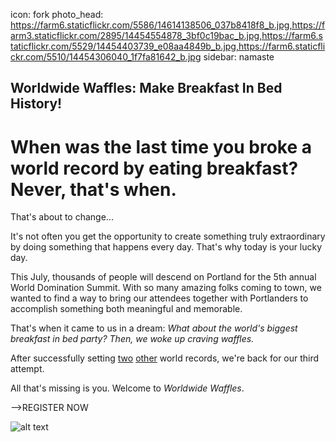 icon: fork
photo_head: https://farm6.staticflickr.com/5586/14614138506_037b8418f8_b.jpg,https://farm3.staticflickr.com/2895/14454554878_3bf0c19bac_b.jpg,https://farm6.staticflickr.com/5529/14454403739_e08aa4849b_b.jpg,https://farm6.staticflickr.com/5510/14454306040_1f7fa81642_b.jpg
sidebar: namaste

## Worldwide Waffles: Make Breakfast In Bed History!

# When was the last time you broke a world record by eating breakfast? Never, that's when.

<a name="worldwide-waffles"></a>

<div class="zig-zags_blue"></div>

That's about to change... 

It's not often you get the opportunity to create something truly extraordinary by doing something that happens every day. That's why today is your lucky day.

This July, thousands of people will descend on Portland for the 5th annual World Domination Summit. With so many amazing folks coming to town, we wanted to find a way to bring our attendees together with Portlanders to accomplish something both meaningful and memorable.

That's when it came to us in a dream: *What about the world's biggest breakfast in bed party? Then, we woke up craving waffles.*

After successfully setting [two](http://worlddominationsummit.com/2013-world-record) [other](http://worlddominationsummit.com/2014-world-record) world records, we're back for our third attempt.

All that's missing is you. Welcome to *Worldwide Waffles*.

-->REGISTER NOW

![alt text](https://cdn.evbuc.com/eventlogos/65656417/14454309490fd3e5e094fk.jpg "800+ fun people breaking a record with us in Pioneer Courthouse Square last year.")


